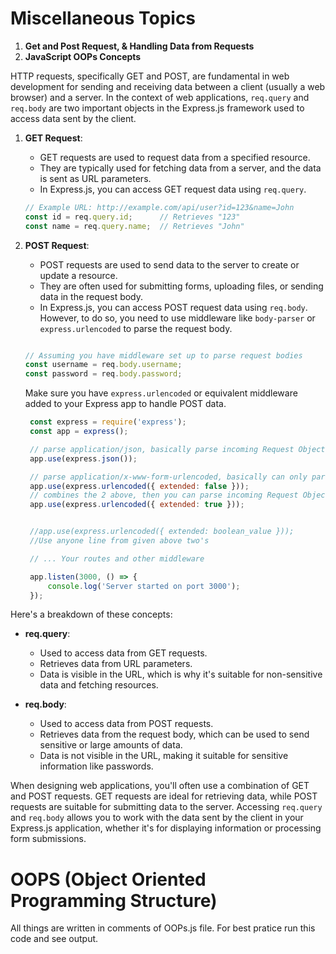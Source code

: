 

 # Miscellaneous Topics

 1. **Get and Post Request, & Handling Data from Requests**
 2. **JavaScript OOPs Concepts**


HTTP requests, specifically GET and POST, are fundamental in web development for sending and receiving data between a client (usually a web browser) and a server. In the context of web applications, `req.query` and `req.body` are two important objects in the Express.js framework used to access data sent by the client.

1. **GET Request**:
   - GET requests are used to request data from a specified resource.
   - They are typically used for fetching data from a server, and the data is sent as URL parameters.
   - In Express.js, you can access GET request data using `req.query`.

   ```javascript
   // Example URL: http://example.com/api/user?id=123&name=John
   const id = req.query.id;      // Retrieves "123"
   const name = req.query.name;  // Retrieves "John"
   ```

2. **POST Request**:
   - POST requests are used to send data to the server to create or update a resource.
   - They are often used for submitting forms, uploading files, or sending data in the request body.
   - In Express.js, you can access POST request data using `req.body`. However, to do so, you need to use middleware like `body-parser` or `express.urlencoded` to parse the request body.

   ```javascript
   
   // Assuming you have middleware set up to parse request bodies
   const username = req.body.username;
   const password = req.body.password;
   ```

   Make sure you have `express.urlencoded` or equivalent middleware added to your Express app to handle POST data.
   ```javascript
    const express = require('express');
    const app = express();

    // parse application/json, basically parse incoming Request Object as a JSON Object 
    app.use(express.json());

    // parse application/x-www-form-urlencoded, basically can only parse incoming Request Object if strings or arrays
    app.use(express.urlencoded({ extended: false }));
    // combines the 2 above, then you can parse incoming Request Object if object, with nested objects, or generally any type.
    app.use(express.urlencoded({ extended: true }));


    //app.use(express.urlencoded({ extended: boolean_value })); 
    //Use anyone line from given above two's 

    // ... Your routes and other middleware

    app.listen(3000, () => {
        console.log('Server started on port 3000');
    });
    ```

Here's a breakdown of these concepts:

- **req.query**:
   - Used to access data from GET requests.
   - Retrieves data from URL parameters.
   - Data is visible in the URL, which is why it's suitable for non-sensitive data and fetching resources.

- **req.body**:
   - Used to access data from POST requests.
   - Retrieves data from the request body, which can be used to send sensitive or large amounts of data.
   - Data is not visible in the URL, making it suitable for sensitive information like passwords.

When designing web applications, you'll often use a combination of GET and POST requests. GET requests are ideal for retrieving data, while POST requests are suitable for submitting data to the server. Accessing `req.query` and `req.body` allows you to work with the data sent by the client in your Express.js application, whether it's for displaying information or processing form submissions.



# OOPS (Object Oriented Programming Structure)
   
   All things are written in comments of OOPs.js file.
   For best pratice run this code and see output.